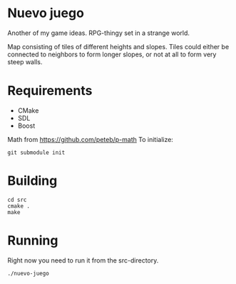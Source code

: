 # Nuevo juego

Another of my game ideas. RPG-thingy set in a strange world.

Map consisting of tiles of different heights and slopes.
Tiles could either be connected to neighbors to form longer slopes, or not at all to form very steep walls.

# Requirements

* CMake
* SDL
* Boost

Math from https://github.com/peteb/p-math
To initialize:

    git submodule init

# Building

    cd src
    cmake .
    make

# Running

Right now you need to run it from the src-directory.

    ./nuevo-juego
